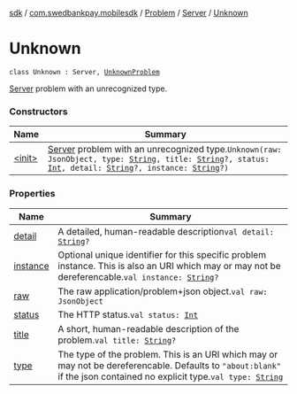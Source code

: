 [sdk](../../../../index.md) / [com.swedbankpay.mobilesdk](../../../index.md) / [Problem](../../index.md) / [Server](../index.md) / [Unknown](./index.md)

# Unknown

`class Unknown : Server, `[`UnknownProblem`](../../../-unknown-problem/index.md)

[Server](../index.md) problem with an unrecognized type.

### Constructors

| Name | Summary |
|---|---|
| [&lt;init&gt;](-init-.md) | [Server](../index.md) problem with an unrecognized type.`Unknown(raw: JsonObject, type: `[`String`](https://kotlinlang.org/api/latest/jvm/stdlib/kotlin/-string/index.html)`, title: `[`String`](https://kotlinlang.org/api/latest/jvm/stdlib/kotlin/-string/index.html)`?, status: `[`Int`](https://kotlinlang.org/api/latest/jvm/stdlib/kotlin/-int/index.html)`, detail: `[`String`](https://kotlinlang.org/api/latest/jvm/stdlib/kotlin/-string/index.html)`?, instance: `[`String`](https://kotlinlang.org/api/latest/jvm/stdlib/kotlin/-string/index.html)`?)` |

### Properties

| Name | Summary |
|---|---|
| [detail](detail.md) | A detailed, human-readable description`val detail: `[`String`](https://kotlinlang.org/api/latest/jvm/stdlib/kotlin/-string/index.html)`?` |
| [instance](instance.md) | Optional unique identifier for this specific problem instance. This is also an URI which may or may not be dereferencable.`val instance: `[`String`](https://kotlinlang.org/api/latest/jvm/stdlib/kotlin/-string/index.html)`?` |
| [raw](raw.md) | The raw application/problem+json object.`val raw: JsonObject` |
| [status](status.md) | The HTTP status.`val status: `[`Int`](https://kotlinlang.org/api/latest/jvm/stdlib/kotlin/-int/index.html) |
| [title](title.md) | A short, human-readable description of the problem.`val title: `[`String`](https://kotlinlang.org/api/latest/jvm/stdlib/kotlin/-string/index.html)`?` |
| [type](type.md) | The type of the problem. This is an URI which may or may not be dereferencable. Defaults to `"about:blank"` if the json contained no explicit type.`val type: `[`String`](https://kotlinlang.org/api/latest/jvm/stdlib/kotlin/-string/index.html) |
